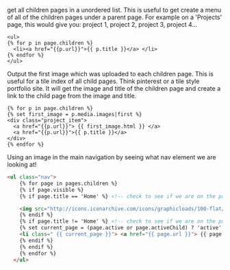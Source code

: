  get all children pages in a unordered list. This is useful to get create a menu of all of the children pages under a parent page. For example on a 'Projects' page, this would give you: project 1, project 2, project 3, project 4...
```twig
<ul>
{% for p in page.children %}
  <li><a href="{{p.url}}">{{ p.title }}</a> </li>
{% endfor %}
</ul>
```

Output the first image which was uploaded to each children page. This is useful for a tile index of all child pages. Think pinterest or a tile style portfolio site. It will get the image and title of the children page and create a link to the child page from the image and title.
```twig
{% for p in page.children %}
{% set first_image = p.media.images|first %}
<div class="project_item">
  <a href="{{p.url}}"> {{ first_image.html }} </a>
  <a href="{{p.url}}">{{ p.title }}</a>
</div>
{% endfor %}
```

Using an image in the main navigation by seeing what nav element we are looking at!
```html
<ul class="nav">
    {% for page in pages.children %}
    {% if page.visible %}
    {% if page.title == 'Home' %} <!-- check to see if we are on the page we want, if so, use an image instead -->

    <img src="http://icons.iconarchive.com/icons/graphicloads/100-flat/256/home-icon.png" />
    {% endif %}
    {% if page.title != 'Home' %} <!-- check to see if we are on the page we want, if not, use text instead -->
    {% set current_page = (page.active or page.activeChild) ? 'active' : '' %}
    <li class=" {{ current_page }}"> <a href="{{ page.url }}"> {{ page.menu }} </a></li>
    {% endif %}
    {% endif %}
    {% endfor %}
  </ul>
```






